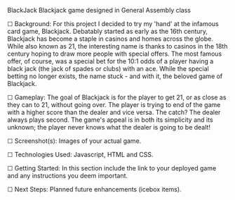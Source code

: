 BlackJack
Blackjack game designed in General Assembly class

☐ Background: For this project I decided to try my 'hand' at the infamous card game, Blackjack. Debatably started as early as the 16th century, Blackjack has become a staple in casinos and homes across the globe. While also known as 21, the interesting name is thanks to casinos in the 18th century hoping to draw more people with special offers. The most famous offer, of course, was a special bet for the 10:1 odds of a player having a black jack (the jack of spades or clubs) with an ace. While the special betting no longer exists, the name stuck - and with it, the beloved game of Blackjack.

☐ Gameplay: The goal of Blackjack is for the player to get 21, or as close as they can to 21, without going over. The player is trying to end of the game with a higher score than the dealer and vice versa. The catch? The dealer always plays second. The game's appeal is in both its simplicity and its unknown; the player never knows what the dealer is going to be dealt! 

☐ Screenshot(s): Images of your actual game.

☐ Technologies Used: Javascript, HTML and CSS.

☐ Getting Started: In this section include the link to your deployed game and any instructions you deem important.

☐ Next Steps: Planned future enhancements (icebox items).
